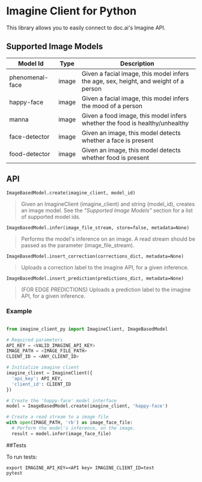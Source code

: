 # Imagine Client for Python

This library allows you to easily connect to doc.ai's Imagine API.

## Supported Image Models

Model Id       | Type  | Description |
---------------|-------|-------------|
phenomenal-face| image | Given a facial image, this model infers the age, sex, height, and weight of a person |
happy-face     | image | Given a facial image, this model infers the mood of a person |
manna     | image | Given a food image, this model infers whether the food is healthy/unhealthy |
face-detector     | image | Given an image, this model detects whether a face is present |
food-detector     | image | Given an image, this model detects whether food is present | 


## API

```ImageBasedModel.create(imagine_client, model_id)```

> Given an ImagineClient (imagine_client) and string (model_id), creates an image model. See the *"Supported Image Models"* section for a list of supported model ids.

```ImageBasedModel.infer(image_file_stream, store=false, metadata=None)```

> Performs the model's inference on an image. A read stream should be passed as the parameter (image_file_stream).

```ImageBasedModel.insert_correction(corrections_dict, metadata=None)```

> Uploads a correction label to the imagine API, for a given inference.

```ImageBasedModel.insert_prediction(predictions_dict, metadata=None)```

> (FOR EDGE PREDICTIONS) Uploads a prediction label to the imagine API, for a given inference.

### Example

```python

from imagine_client_py import ImagineClient, ImageBasedModel

# Required parameters
API_KEY = <VALID_IMAGINE_API_KEY>
IMAGE_PATH = <IMAGE_FILE_PATH>
CLIENT_ID = <ANY_CLIENT_ID>

# Initialize imagine client
imagine_client = ImagineClient({
  'api_key': API_KEY,
  'client_id': CLIENT_ID
})

# Create the 'happy-face' model interface
model = ImageBasedModel.create(imagine_client, 'happy-face')

# Create a read stream to a image file
with open(IMAGE_PATH, 'rb') as image_face_file:
  # Perform the model's inference, on the image.
  result = model.infer(image_face_file)
```


##Tests

To run tests:
```
export IMAGINE_API_KEY=<API key> IMAGINE_CLIENT_ID=test
pytest
```